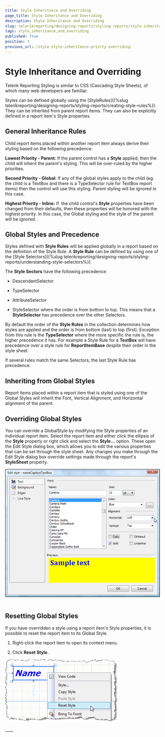 ```yaml
---
title: Style Inheritance and Overriding
page_title: Style Inheritance and Overriding 
description: Style Inheritance and Overriding
slug: telerikreporting/designing-reports/styling-reports/style-inheritance-and-overriding
tags: style,inheritance,and,overriding
published: True
position: 3
previous_url: /style-style-inheritence-priorty-overriding
---
```


# Style Inheritance and Overriding



Telerik Reporting Styling is similar to CSS (Cascading Style Sheets), of which many web developers are familiar.

Styles can be defined globally using the [StyleRules]({%slug telerikreporting/designing-reports/styling-reports/creating-style-rules%}). They can be inherited from parent report items. They can also be explicitly defined in a report item's Style properties.

## General Inheritance Rules

Child report items placed within another report item always derive their styling based on the following precedence:

__Lowest Priority - Parent:__  If the parent control has a __Style__  applied, then the child will inherit the parent's styling. This will be over-ruled by the higher priorities.

__Second Priority - Global:__  If any of the global styles apply to the child (eg. the child is a TextBox and there is a TypeSelector rule for TextBox report items) then the control will use this styling. Parent styling will be ignored in this case.

__Highest Priority - Inline:__  If  the child control's __Style__  properties have been changed from their defaults, then these properties will be honored with the  highest priority. In this case, the Global styling and the style of the parent will be ignored.

## Global Styles and Precedence

Styles defined with __Style Rules__  will be applied globally in a report based on the definition of       		the Style Rule. A __Style Rule__  can be defined by using one of the [Style Selectors]({%slug telerikreporting/designing-reports/styling-reports/understanding-style-selectors%}).       	

The __Style Sectors__  have the following precedence:       	 

* DescendantSelector

* TypeSelector

* AttributeSelector

* StyleSelector where the order is from bottom to top. This means that a      		__StyleSelector__  has precedence over the other Selectors.

By default the order of the __Style Rules__  in the collection determines        		how styles are applied and the order is from bottom (last) to top (first). Exception from this rule is the       		__TypeSelector__  where the more specific the rule is, the higher precedence it has. For example        	a Style Rule for a __TextBox__  will have precedence over a style rule for  	__ReportItemBase__  despite their order in the style sheet.       	

If several rules match the same Selectors, the last Style Rule has precedence.

## Inheriting from Global Styles

Report items placed within a report item that is styled using one of the Global Styles will inherit the Font, Vertical Alignment, and Horizontal alignment of the parent. 

## Overriding Global Styles

You can override a GlobalStyle by modifying the Style properties of an individual report item. Select the report item 
      		and either click the ellipsis of the __Style__  property or right click and select the 
        	__Style...__  option. These open the Edit Style dialog box, which allows you to edit the various 
        	properties that can be set through the style sheet. Any changes you make through the Edit Style dialog box override 
        	settings made through the report's __StyleSheet__  property.

  

  ![](images/Style3.png) 

## Resetting Global Styles

If you have overridden a style using a report item's Style properties, it is possible to reset the report item to its Global Style.

1. Right-click the report item to open its context menu.

1. Click __Reset Style__  .

  

  ![](images/ReportStyleRuleG.png)

____  

 

 
